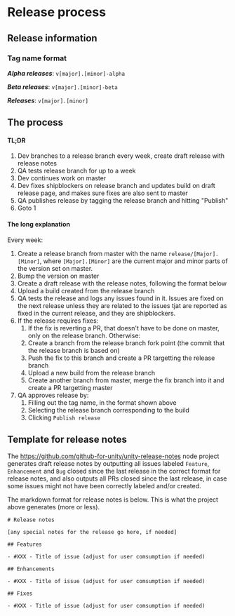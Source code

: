 # Release process

## Release information

### Tag name format

***Alpha releases***: `v[major].[minor]-alpha`

***Beta releases***: `v[major].[minor]-beta`

***Releases***: `v[major].[minor]`

## The process

#### TL;DR

1. Dev branches to a release branch every week, create draft release with release notes
2. QA tests release branch for up to a week
3. Dev continues work on master
4. Dev fixes shipblockers on release branch and updates build on draft release page, and makes sure fixes are also sent to master
5. QA publishes release by tagging the release branch and hitting "Publish"
6. Goto 1

#### The long explanation

Every week:

1. Create a release branch from master with the name `release/[Major].[Minor]`, where `[Major].[Minor]` are the current major and minor parts of the version set on master.
1. Bump the version on master
1. Create a draft release with the release notes, following the format below
1. Upload a build created from the release branch
1. QA tests the release and logs any issues found in it. Issues are fixed on the next release unless they are related to the issues tjat are reported as fixed in the current release, and they are shipblockers.
1. If the release requires fixes:
   1. If the fix is reverting a PR, that doesn't have to be done on master, only on the release branch. Otherwise:
   1. Create a branch from the release branch fork point (the commit that the release branch is based on)
   1. Push the fix to this branch and create a PR targetting the release branch
   1. Upload a new build from the release branch
   1. Create another branch from master, merge the fix branch into it and create a PR targetting master
1. QA approves release by:
   1. Filling out the tag name, in the format shown above
   1. Selecting the release branch corresponding to the build
   1. Clicking `Publish release`


## Template for release notes

The https://github.com/github-for-unity/unity-release-notes node project generates draft release notes by outputting all issues labeled `Feature`, `Enhancement` and `Bug` closed since the last release in the correct format for release notes, and also outputs all PRs closed since the last release, in case some issues might not have been correctly labeled and/or created.

The markdown format for release notes is below. This is what the project above generates (more or less).

```
# Release notes

[any special notes for the release go here, if needed]

## Features

- #XXX - Title of issue (adjust for user comsumption if needed)

## Enhancements

- #XXX - Title of issue (adjust for user comsumption if needed)

## Fixes

- #XXX - Title of issue (adjust for user comsumption if needed)

```
